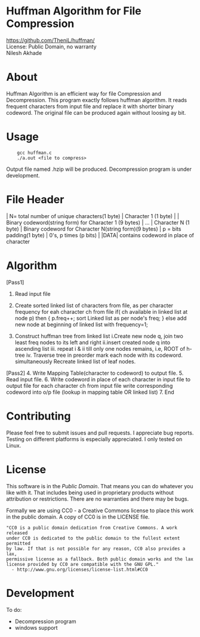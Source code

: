 **Huffman Algorithm for File Compression**
=========================

https://github.com/TheniL/huffman/  
License: Public Domain, no warranty  
Nilesh Akhade

About
=====

Huffman Algorithm is an efficient way for file Compression and Decompression.
This program exactly follows huffman algorithm. It reads frequent characters from input file and replace it with shorter binary codeword.
The original file can be produced again without loosing ay bit.

Usage
=====
```
	gcc huffman.c
	./a.out <file to compress>
```
Output file named <inputfile>.hzip will be produced.
Decompression program is under development.
 
File Header
============================
| N= total number of unique characters(1 byte)
| Character 1 (1 byte) | 
| Binary codeword(string form) for Character 1 (9 bytes) |  ... | Character N (1 byte) | Binary codeword for Character N(string form)(9 bytes) | p = bits padding(1 byte) | 0's, p times (p bits) |
|DATA| contains codeword in place of character

Algorithm
============================
[Pass1]
1. Read input file
2. Create sorted linked list of characters from file, as per character frequency
   for eah character ch from file
	if( ch available in linked list at node p) then 
	{
		p.freq++;
		sort Linked list as per node's freq;
	}
	else
		add new node at beginning of linked list with frequency=1;

3. Construct huffman tree from linked list
   i.Create new node q, join two least freq nodes to its left and right
   ii.insert created node q into ascending list
   iii. repeat i & ii till only one nodes remains, i.e, ROOT of h-tree
   iv. Traverse tree in preorder mark each node with its codeword. simultaneously Recreate linked list of leaf nodes.

[Pass2]
4. Write Mapping Table(character to codeword) to output file.
5. Read input file.
6. Write codeword in place of each character in input file to output file
   for each character ch from input file
	write corresponding codeword into o/p file (lookup in mapping table OR linked list)
7. End

Contributing
============

Please feel free to submit issues and pull requests. I appreciate bug reports.
Testing on different platforms is especially appreciated. I only tested on Linux.

License
=======

This software is in the *Public Domain*. That means you can do whatever you like
with it. That includes being used in proprietary products without attribution or
restrictions. There are no warranties and there may be bugs. 

Formally we are using CC0 - a Creative Commons license to place this work in the
public domain. A copy of CC0 is in the LICENSE file. 

    "CC0 is a public domain dedication from Creative Commons. A work released
    under CC0 is dedicated to the public domain to the fullest extent permitted
    by law. If that is not possible for any reason, CC0 also provides a lax,
    permissive license as a fallback. Both public domain works and the lax
    license provided by CC0 are compatible with the GNU GPL."
      - http://www.gnu.org/licenses/license-list.html#CC0

Development
===========

To do:
* Decompression program
* windows support
